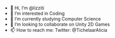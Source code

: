 - 👋 Hi, I’m @lizziti
- 👀 I’m interested in Coding
- 🌱 I’m currently studying Computer Science
- 💞️ I’m looking to collaborate on Unity 2D Games
- 📫 How to reach me: Twitter: @TichelaarAlicia

<!---
lizziti/lizziti is a ✨ special ✨ repository because its `README.md` (this file) appears on your GitHub profile.
You can click the Preview link to take a look at your changes.
--->
